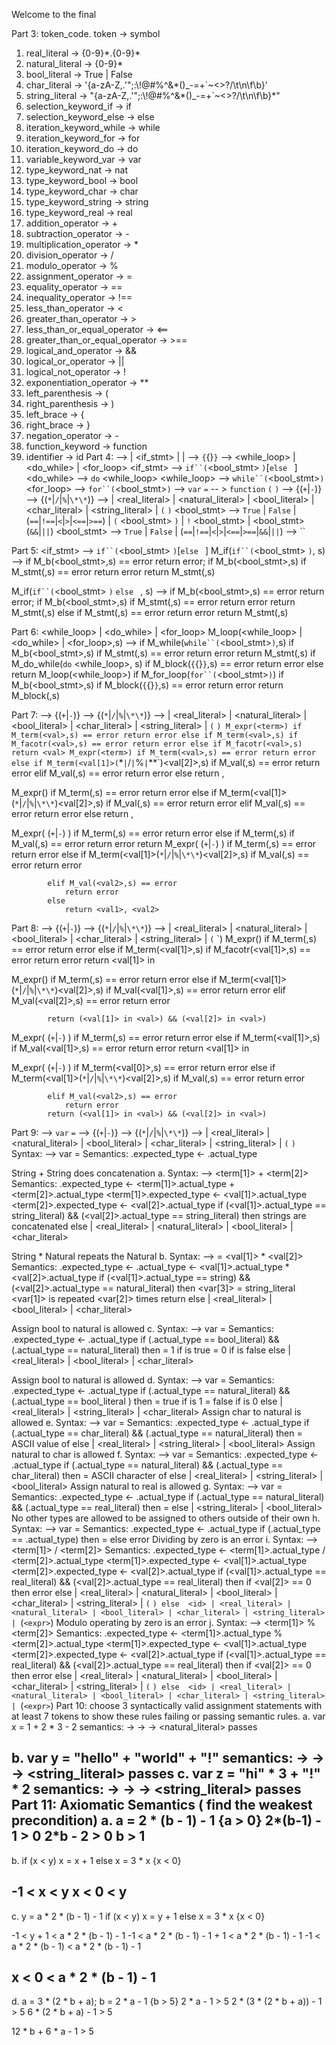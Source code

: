 Welcome to the final 

Part 3:
token_code. token -> symbol
1. real_literal -> {0-9}\*.{0-9}\*
2. natural_literal -> {0-9}\*
3. bool_literal -> True | False
4. char_literal -> '{a-zA-Z,.\'\";:\\!@#%^&*()_-=+`~<>?/\t\n\f\b}'
5. string_literal -> "{a-zA-Z,.\'\";:\\!@#%^&*()_-=+`~<>?/\t\n\f\b}\*"
6. selection_keyword_if -> if
7. selection_keyword_else -> else
8. iteration_keyword_while -> while
9. iteration_keyword_for -> for
10. iteration_keyword_do -> do
11. variable_keyword_var -> var
12. type_keyword_nat -> nat
13. type_keyword_bool -> bool
14. type_keyword_char -> char
15. type_keyword_string -> string
16. type_keyword_real -> real
17. addition_operator -> +
18. subtraction_operator -> -
19. multiplication_operator -> *
20. division_operator -> /
21. modulo_operator -> %
22. assignment_operator -> =
23. equality_operator -> ==
24. inequality_operator -> !==  
25. less_than_operator -> <
26. greater_than_operator -> >
27. less_than_or_equal_operator -> <==
28. greater_than_or_equal_operator -> >==
29. logical_and_operator -> &&
30. logical_or_operator -> ||
31. logical_not_operator -> !
32. exponentiation_operator -> **
33. left_parenthesis -> (
34. right_parenthesis -> )
35. left_brace -> {
36. right_brace -> }
37. negation_operator -> -
38. function_keyword -> function
39. identifier -> id
Part 4: 
<stmt> --> <block> | <if_stmt> | <assignment> | <empty>
<block> --> `{`{<stmt>}`}`
<loop> --> <while_loop> | <do_while> | <for_loop>
<if_stmt>   -->  `if``(`<bool_stmt> `)`<stmt>[`else ` <stmt>]
<do_while> --> `do` <block> <while_loop>
<while_loop> -->  `while``(`<bool_stmt>`)`<stmt>
<for_loop> --> `for``(`<bool_stmt>`)`<block>
<assignment> --> `var` <id> `=` <expr>
<functions> -- > `function` <id> `(` <id> `)` <block>
<expr> --> <term> {(`+`|`-`)<term>}
<term> --> <val>{(`*`|`/`|`%`|`\*\*`)<val>}
<val> --> <id> | <real_literal> | <natural_literal> | <bool_literal> | <char_literal> | <string_literal> | `(` <expr> `)`
<bool_stmt> --> `True` | `False` | <expr> (`==`|`!==`|`<`|`>`|`<==`|`>==`) <expr> | `(` <bool_stmt> `)` | `!` <bool_stmt> | <bool_stmt> (`&&`|`||`) <bool_stmt> --> `True` | `False` | <expr> (`==`|`!==`|`<`|`>`|`<==`|`>==`|`&&`|`||`) <expr>
<empty> --> ``

Part 5:
<if_stmt>   -->  `if``(`<bool_stmt> `)`<stmt>[`else ` <stmt>]
M_if(`if``(`<bool_stmt> `)`<stmt>, s) -->
    if M_b(<bool_stmt>,s) == error
        return error;
    if M_b(<bool_stmt>,s)
        if M_stmt(<stmt>,s) == error
            return error
        return M_stmt(<stmt>,s)

M_if(`if``(`<bool_stmt> `)`<stmt1> `else ` <stmt2>, s) -->
    if M_b(<bool_stmt>,s) == error
        return error;
    if M_b(<bool_stmt>,s)
        if M_stmt(<stmt>,s) == error
            return error
        return M_stmt(<stmt1>,s)
    else 
        if M_stmt(<stmt2>,s) == error
            return error
        return M_stmt(<stmt2>,s)

Part 6: 
<while_loop> | <do_while> | <for_loop>
M_loop(<while_loop> | <do_while> | <for_loop>,s) --> 
    if M_while(`while``(`<bool_stmt>`)`<stmt>,s)
        if M_b(<bool_stmt>,s)
            if M_stmt(<stmt>,s) == error
                return error
            return M_stmt(<stmt1>,s)
    if M_do_while(`do` <block> <while_loop>, s)
        if M_block(`{`{<stmt>}`}`,s) == error
            return error
        else
            return M_loop(<while_loop>)
    if M_for_loop(`for``(`<bool_stmt>`)`<block>)
        if M_b(<bool_stmt>,s)
            if M_block(`{`{<stmt>}`}`,s) == error
                return error
            return M_block(<block>,s)

Part 7:
<expr> --> <term> {(`+`|`-`)<term>}
<term> --> <val>{(`*`|`/`|`%`|`\*\*`)<val>}
<val> --> <id> | <real_literal> | <natural_literal> | <bool_literal> | <char_literal> | <string_literal> | `(` <expr> `)
M_expr(<term>)
    if M_term(<val>,s) == error
        return error
    else
        if M_term(<val>,s)
            if M_facotr(<val>,s) == error
                return error
            else
                if M_facotr(<val>,s) 
                    return <val>
M_expr(<term>)
    if M_term(<val>,s) == error
        return error
    else
        if M_term(<val[1]>(`*`|`/`|`%`|`\*\*`)<val[2]>,s)
            if M_val(<val1>,s) == error
                return error
            elif M_val(<val2>,s) == error
                return error
            else
                return <val1>, <val2>

M_expr(<term>)
    if M_term(<val>,s) == error
        return error
    else
        if M_term(<val[1]>(`*`|`/`|`%`|`\*\*`)<val[2]>,s)
            if M_val(<val1>,s) == error
                return error
            elif M_val(<val2>,s) == error
                return error
            else
                return <val1>, <val2>

M_expr(<term> (`+`|`-`) <term>)
    if M_term(<val>,s) == error
            return error
        else
            if M_term(<val>,s)
                if M_val(<val>,s) == error
                    return error 
                return <val>
M_expr(<term> (`+`|`-`) <term>)
    if M_term(<val>,s) == error
        return error
    else
        if M_term(<val[1]>(`*`|`/`|`%`|`\*\*`)<val[2]>,s)
            if M_val(<val1>,s) == error
                return error
            
            elif M_val(<val2>,s) == error
                return error
            else
                return <val1>, <val2>

Part 8:
<expr> --> <term> {(`+`|`-`)<term>}
<term> --> <val>{(`*`|`/`|`%`|`\*\*`)<val>}
<val> --> <id> | <real_literal> | <natural_literal> | <bool_literal> | <char_literal> | <string_literal> | `(` <expr> `)
M_expr(<term>)
    if M_term(<val>,s) == error
        return error
    else
        if M_term(<val[1]>,s)
            if M_facotr(<val[1]>,s) == error
                return error
            return <val[1]> in <val>

M_expr(<term>)
    if M_term(<val>,s) == error
        return error
    else
        if M_term(<val[1]>(`*`|`/`|`%`|`\*\*`)<val[2]>,s)
            if M_val(<val[1]>,s) == error
                return error
            elif M_val(<val[2]>,s) == error
                return error
            
            return (<val[1]> in <val>) && (<val[2]> in <val>)


M_expr(<term> (`+`|`-`) <term>)
    if M_term(<val>,s) == error
            return error
        else
            if M_term(<val[1]>,s)
                if M_val(<val[1]>,s) == error
                    return error
                return <val[1]> in <val>

M_expr(<term> (`+`|`-`) <term>)
    if M_term(<val[0]>,s) == error
        return error
    else
        if M_term(<val[1]>(`*`|`/`|`%`|`\*\*`)<val[2]>,s)
            if M_val(<val1>,s) == error
                return error
            
            elif M_val(<val2>,s) == error
                return error
            return (<val[1]> in <val>) && (<val[2]> in <val>)

Part 9:
<assignment> --> `var` <id> `=` <expr>
<expr> --> <term> {(`+`|`-`)<term>}
<term> --> <val>{(`*`|`/`|`%`|`\*\*`)<val>}
<val> --> <id> | <real_literal> | <natural_literal> | <bool_literal> | <char_literal> | <string_literal> | `(` <expr> `)`
Syntax: <assignment> --> var <id> = <expr>
Semantics:  <expr>.expected_type  <- <id>.actual_type

String + String does concatenation
a.  Syntax: <expr> --> <term[1]> + <term[2]>
    Semantics: <expr>.expected_type <- <term[1]>.actual_type + <term[2]>.actual_type
                <term[1]>.expected_type <- <val[1]>.actual_type
                <term[2]>.expected_type <- <val[2]>.actual_type
                if (<val[1]>.actual_type == string_literal) && (<val[2]>.actual_type == string_literal)
                    then strings are concatenated
                else 
                    <id> | <real_literal> | <natural_literal> | <bool_literal> | <char_literal>

String * Natural repeats the Natural
b. Syntax: <expr> --> <term>  = <val[1]> * <val[2]>
    Semantics: <expr>.expected_type <- <term>.actual_type  <- <val[1]>.actual_type * <val[2]>.actual_type
                if (<val[1]>.actual_type == string) && (<val[2]>.actual_type == natural_literal)
                    then 
                    <var[3]> = string_literal <var[1]> is repeated <var[2]> times
                    return <var3>
                else 
                    <id> | <real_literal> | <bool_literal> | <char_literal>

Assign bool to natural is allowed
c. Syntax: <assignment> --> var <id> = <expr>
    Semantics: <expr>.expected_type <- <id>.actual_type
                if (<expr>.actual_type == bool_literal) && (<id>.actual_type == natural_literal)
                    then 
                    <id> = 1 if <expr> is true
                    <id> = 0 if <expr> is false
                else 
                    <id> | <real_literal> | <bool_literal> | <char_literal>

Assign bool to natural is allowed
d. Syntax: <assignment> --> var <id> = <expr>
    Semantics: <expr>.expected_type <- <id>.actual_type
                if (<expr>.actual_type == natural_literal) && (<id>.actual_type == bool_literal )
                    then 
                    <id> = true if <expr> is 1
                    <id> = false if <expr> is 0
                else 
                    <id> | <real_literal> | <string_literal> | <char_literal>
Assign char to natural is allowed
e. Syntax: <assignment> --> var <id> = <expr>
    Semantics: <expr>.expected_type <- <id>.actual_type
                if (<expr>.actual_type == char_literal) && (<id>.actual_type == natural_literal)
                    then 
                    <id> = ASCII value of <expr>
                else 
                    <id> | <real_literal> | <string_literal> | <bool_literal>
Assign natural to char is allowed
f. Syntax: <assignment> --> var <id> = <expr>
    Semantics: <expr>.expected_type <- <id>.actual_type
                if (<expr>.actual_type == natural_literal) && (<id>.actual_type == char_literal)
                    then 
                    <id> = ASCII character of <expr>
                else 
                    <id> | <real_literal> | <string_literal> | <bool_literal>
Assign natural to real is allowed
g. Syntax: <assignment> --> var <id> = <expr>
    Semantics: <expr>.expected_type <- <id>.actual_type
                if (<expr>.actual_type == natural_literal) && (<id>.actual_type == real_literal)
                    then 
                    <id> = <expr>
                else 
                    <id>  | <string_literal> | <bool_literal>
No other types are allowed to be assigned to others outside of their own
h. Syntax: <assignment> --> var <id> = <expr>
    Semantics: <expr>.expected_type <- <id>.actual_type
                if (<expr>.actual_type == <id>.actual_type)
                    then 
                    <id> = <expr>
                else 
                    error
Dividing by zero is an error
i. Syntax: <expr> --> <term[1]> / <term[2]>
    Semantics: <expr>.expected_type <- <term[1]>.actual_type / <term[2]>.actual_type
                <term[1]>.expected_type <- <val[1]>.actual_type
                <term[2]>.expected_type <- <val[2]>.actual_type
                if (<val[1]>.actual_type == real_literal) && (<val[2]>.actual_type == real_literal)
                    then 
                    if <val[2]> == 0
                        then error
                    else
                        <id> | <real_literal> | <natural_literal> | <bool_literal> | <char_literal> | <string_literal> | `(` <expr> `)
                else 
                    <id> | <real_literal> | <natural_literal> | <bool_literal> | <char_literal> | <string_literal> | `(` <expr> `)
Modulo operating by zero is an error
j. Syntax: <expr> --> <term[1]> % <term[2]>
    Semantics: <expr>.expected_type <- <term[1]>.actual_type % <term[2]>.actual_type
                <term[1]>.expected_type <- <val[1]>.actual_type
                <term[2]>.expected_type <- <val[2]>.actual_type
                if (<val[1]>.actual_type == real_literal) && (<val[2]>.actual_type == real_literal)
                    then 
                    if <val[2]> == 0
                        then error
                    else
                        <id> | <real_literal> | <natural_literal> | <bool_literal> | <char_literal> | <string_literal> | `(` <expr> `)
                else 
                    <id> | <real_literal> | <natural_literal> | <bool_literal> | <char_literal> | <string_literal> | `(` <expr> `)
Part 10: choose 3 syntactically valid assignment statements with at least 7 tokens to show these rules failing or passing semantic rules.
a. var x = 1 + 2 * 3 - 2
    semantics: <expr> -> <term> -> <val> -> <natural_literal> passes
    
b. var y =  "hello" + "world" + "!" 
    semantics: <expr> -> <term> -> <val> -> <string_literal> passes
c. var z = "hi" * 3 + "!" * 2
    semantics: <expr> -> <term> -> <val> -> <string_literal> passes
Part 11: Axiomatic Semantics ( find the weakest precondition) 
a.
a = 2 * (b - 1) - 1 
{a > 0}
2*(b-1) - 1 > 0
2*b - 2 > 0
b > 1
----------------------------------------
b.
if (x < y)
    x = x + 1
else
    x = 3 * x
{x < 0}

-1 < x  < y
x < 0 < y
----------------------------------------
c.
y = a * 2 * (b - 1) - 1
if (x < y)
    x = y + 1
else
    x = 3 * x
{x < 0}

-1 < y + 1  < a * 2 * (b - 1) - 1
-1 <  a * 2 * (b - 1) - 1 + 1  < a * 2 * (b - 1) - 1
-1 < a * 2 * (b - 1)  < a * 2 * (b - 1) - 1

x < 0 < a * 2 * (b - 1) - 1
----------------------------------------
d.
a = 3 * (2 * b + a);
b = 2 * a - 1
{b > 5}
2 * a - 1 > 5
2 * (3 * (2 * b + a)) - 1 > 5
6 * (2 * b + a) - 1 > 5

12 * b + 6 * a - 1 > 5